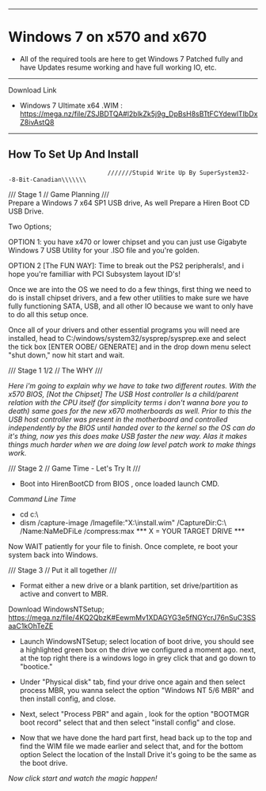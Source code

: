 -----------------
# Windows 7 on x570 and x670 
- All of the required tools are here to get Windows 7 Patched fully and have Updates resume working and have full working IO, etc.
-------------------------------------

Download Link
- Windows 7 Ultimate x64 .WIM : https://mega.nz/file/ZSJBDTQA#l2blkZk5j9g_DpBsH8sBTtFCYdewlTIbDxZ8ivAstQ8
  

------------------------------
How To Set Up And Install
------------------------------
                                ///////Stupid Write Up By SuperSystem32--8-Bit-Canadian\\\\\\\




/// Stage 1 // Game Planning ///              
Prepare a Windows 7 x64 SP1 USB drive, As well Prepare a Hiren Boot CD USB Drive.


Two Options; 

OPTION 1: you have x470 or lower chipset and you can just use Gigabyte Windows 7 USB Utility for 
your .ISO file and you're golden.

OPTION 2 [The FUN WAY]: Time to break out the PS2 peripherals!, and i hope you're familliar with
PCI Subsystem layout ID's! 

Once we are into the OS we need to do a few things, first thing we need to do is install chipset
drivers, and a few other utilities to make sure we have fully functioning SATA, USB, and all other
IO because we want to only have to do all this setup once.

Once all of your drivers and other essential programs you will need are installed, head to 
C:/windows/system32/sysprep/sysprep.exe and select the tick box [ENTER OOBE/ GENERATE] and in the drop down menu select 
"shut down," now hit start and wait.




/// Stage 1 1/2 // The WHY ///

*Here i'm going to explain why we have to take two different routes. With the x570 BIOS, [Not the Chipset]
The USB Host controller Is a child/parent relation with the CPU itself (for simplicity terms i don't wanna
bore you to death) same goes for the new x670 motherboards as well.
Prior to this the USB host controller was present in the motherboard and controlled independently by the 
BIOS until handed over to the kernel so the OS can do it's thing, now yes this does make USB faster the new 
way. Alas it makes things much harder when we are doing low level patch work to make things work.*

/// Stage 2 // Game Time - Let's Try It ///

- Boot into HirenBootCD from BIOS , once loaded launch CMD. 

*Command Line Time*

- cd c:\
- dism /capture-image /Imagefile:"X:\install.wim" /CaptureDir:C:\ /Name:NaMeDFiLe /compress:max            *** X  = YOUR TARGET DRIVE ***

Now WAIT patiently for your file to finish. Once complete, re boot your system back into Windows.

/// Stage 3 // Put it all together ///

- Format either a new drive or a blank partition, set drive/partition as active and convert to MBR.

Download WindowsNTSetup; https://mega.nz/file/4KQ2QbzK#EewmMv1XDAGYG3e5fNGYcrJ76nSuC3SSaaC1kOhTeZE

  - Launch WindowsNTSetup; select location of boot drive, you should see a highlighted green box
 on the drive we configured a moment ago. next, at the top right there is a windows logo in grey
 click that and go down to "bootice."

 - Under "Physical disk" tab, find your drive once again and then select process MBR, you wanna 
 select the option "Windows NT 5/6 MBR" and then install config, and close.
 
 - Next, select "Process PBR" and again , look for the option "BOOTMGR boot record" select that
 and then select "install config" and close.

 - Now that we have done the hard part first, head back up to the top and find the WIM file we 
 made earlier and select that, and for the bottom option Select the location of the Install Drive
 it's going to be the same as the boot drive.

*Now click start and watch the magic happen!* 
